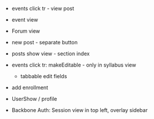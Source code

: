 * events click tr - view post
* event view
* Forum view
* new post - separate button
* posts show view - section index

* events click tr: makeEditable - only in syllabus view
  * tabbable edit fields



* add enrollment

* UserShow / profile
* Backbone Auth: Session view in top left, overlay sidebar
